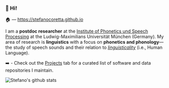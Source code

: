 ### 🖖 Hi!

🏠 — <https://stefanocoretta.github.io>


I am a **postdoc researcher** at the [Institute of Phonetics und Speech Processing](https://www.en.phonetik.uni-muenchen.de/index.html) at the Ludwig-Maximilians Universität München (Germany). My area of research is **linguistics** with a focus on **phonetics and phonology**—the study of speech sounds and their relation to [*linguisticality*](https://doi.org/10.3389/fpsyg.2019.03056) (i.e., Human Language).

➡️ - Check out the [Projects](https://github.com/stefanocoretta?tab=projects) tab for a curated list of software and data repositories I maintain.

![Stefano's github stats](https://github-readme-stats.vercel.app/api?username=stefanocoretta&show_icons=true&theme=dracula)
